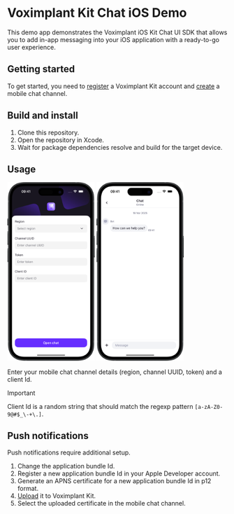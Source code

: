 # Voximplant Kit Chat iOS Demo

This demo app demonstrates the Voximplant iOS Kit Chat UI SDK that allows you to add in-app messaging
into your iOS application with a ready-to-go user experience.

## Getting started

To get started, you need to [register](https://kit.voximplant.com/registration?lang=) a Voximplant Kit account
and [create](https://voximplant.com/kit/docs/setup/conversations/channels/mobilechat) a mobile chat channel.


## Build and install

1. Clone this repository.
2. Open the repository in Xcode.
3. Wait for package dependencies resolve and build for the target device.

## Usage

<img src="./screenshots/main_screen.png" width=200> <img src="./screenshots/chat_screen.png" width=200>

Enter your mobile chat channel details (region, channel UUID, token) and a client Id.

> [!IMPORTANT]
> Client Id is a random string that should match the regexp pattern `[a-zA-Z0-9@#$_\-+\.]`.


## Push notifications

Push notifications require additional setup.

1. Change the application bundle Id.
2. Register a new application bundle Id in your Apple Developer account.
3. Generate an APNS certificate for a new application bundle Id in p12 format.
4. [Upload](https://voximplant.com/kit/docs/setup/conversations/pushcertificates#uploading-push-certificates-to-voximplant-kit) it to Voximplant Kit.
5. Select the uploaded certificate in the mobile chat channel.
